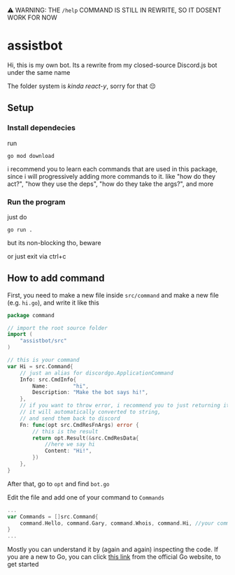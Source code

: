 :warning: WARNING: THE `/help` COMMAND IS STILL IN REWRITE, SO IT DOSENT WORK FOR NOW
# assistbot
Hi, this is my own bot. Its a rewrite from my closed-source Discord.js bot under the same name

The folder system is *kinda react-y*, sorry for that 😔
## Setup

### Install dependecies
run
```shell
go mod download
```
i recommend you to learn each commands that are used in this package, since i will progressively adding more commands to it. like "how do they act?", "how they use the deps", "how do they take the args?", and more


### Run the program

just do 
```shell
go run .
```
but its non-blocking tho, beware

or just exit via ctrl+c

## How to add command
First, you need to make a new file inside `src/command` and make a new file (e.g. `hi.go`), and write it like this

```go
package command

// import the root source folder
import (
	"assistbot/src"
)

// this is your command
var Hi = src.Command{
    // just an alias for discordgo.ApplicationCommand
	Info: src.CmdInfo{
		Name:        "hi",
		Description: "Make the bot says hi!",
	},
    // if you want to throw error, i recommend you to just returning it
    // it will automatically converted to string,
    // and send them back to discord
	Fn: func(opt src.CmdResFnArgs) error {
        // this is the result
		return opt.Result(&src.CmdResData{
            //here we say hi
			Content: "Hi!",
		})
	},
}

```
After that, go to `opt` and find `bot.go`

Edit the file and add one of your command to `Commands`
```go
...
var Commands = []src.Command{
	command.Hello, command.Gary, command.Whois, command.Hi, //your command here
}
...
```
Mostly you can understand it by (again and again) inspecting the code. If you are a new to Go, you can click [this link](https://go.dev/doc/tutorial/getting-started) from the official Go website, to get started
